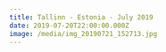 ```yaml
---
title: Tallinn - Estonia - July 2019
date: 2019-07-20T22:00:00.000Z
image: /media/img_20190721_152713.jpg
---
```

